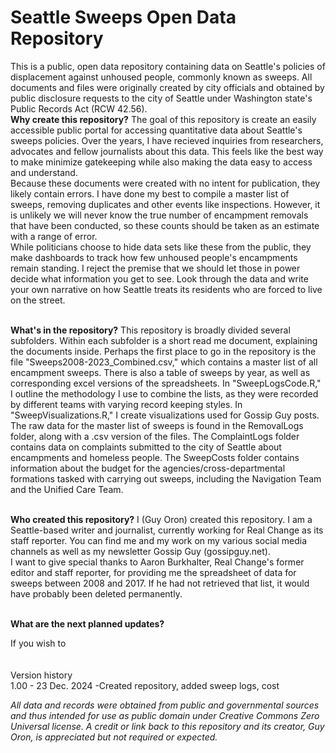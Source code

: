 # Seattle Sweeps Open Data Repository
This is a public, open data repository containing data on Seattle's policies of displacement against unhoused people, commonly known as sweeps. All documents and files were originally created by city officials and obtained by public disclosure requests to the city of Seattle under Washington state's Public Records Act (RCW 42.56). 
<br>
**Why create this repository?**
The goal of this repository is create an easily accessible public portal for accessing quantitative data about Seattle's sweeps policies. Over the years, I have recieved inquiries from researchers, advocates and fellow journalists about this data. This feels like the best way to make minimize gatekeeping while also making the data easy to access and understand.
<br>
Because these documents were created with no intent for publication, they likely contain errors. I have done my best to compile a master list of sweeps, removing duplicates and other events like inspections. However, it is unlikely we will never know the true number of encampment removals that have been conducted, so these counts should be taken as an estimate with a range of error.
<br>
While politicians choose to hide data sets like these from the public, they make dashboards to track how few unhoused people's encampments remain standing. I reject the premise that we should let those in power decide what information you get to see. Look through the data and write your own narrative on how Seattle treats its residents who are forced to live on the street.
<br>
<br>

**What's in the repository?**
This repository is broadly divided several subfolders. Within each subfolder is a short read me document, explaining the documents inside. Perhaps the first place to go in the repository is the file "Sweeps2008-2023_Combined.csv," which contains a master list of all encampment sweeps. There is also a table of sweeps by year, as well as corresponding excel versions of the spreadsheets. In "SweepLogsCode.R," I outline the methodology I use to combine the lists, as they were recorded by different teams with varying record keeping styles. In "SweepVisualizations.R," I create visualizations used for Gossip Guy posts. 
<br>
The raw data for the master list of sweeps is found in the RemovalLogs folder, along with a .csv version of the files. The ComplaintLogs folder contains data on complaints submitted to the city of Seattle about encampments and homeless people. The SweepCosts folder contains information about the budget for the agencies/cross-departmental formations tasked with carrying out sweeps, including the Navigation Team and the Unified Care Team.
<br>
<br>

**Who created this repository?**
I (Guy Oron) created this repository. I am a Seattle-based writer and journalist, currently working for Real Change as its staff reporter. You can find me and my work on my various social media channels as well as my newsletter Gossip Guy (gossipguy.net).
<br>
I want to give special thanks to Aaron Burkhalter, Real Change's former editor and staff reporter, for providing me the spreadsheet of data for sweeps between 2008 and 2017. If he had not retrieved that list, it would have probably been deleted permanently.
<br>
<br>


**What are the next planned updates?**

If you wish to 
<br>
<br>
<br>
Version history
<br>
1.00 - 23 Dec. 2024
-Created repository, added sweep logs, cost
<br>

_All data and records were obtained from public and governmental sources and thus intended for use as public domain under Creative Commons Zero Universal license. A credit or link back to this repository and its creator, Guy Oron, is appreciated but not required or expected._

